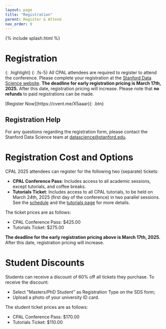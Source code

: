```yaml
---
layout: page
title: "Registration"
parent: Register & Attend
nav_order: 0
---
```


{% include splash.html %}

# Registration

{: .highlight}
{: .fs-5}
All CPAL attendees are required to register to attend the conference.
Please complete your registration at the [Stanford Data Science
website](https://cvent.me/X5aaar).
**The deadline for early registration pricing is March 17th, 2025.** After this
date, registration pricing will increase. Please note that **no refunds** to paid
registrations can be made.

<span class="fs-6">
[Register Now](https://cvent.me/X5aaar){: .btn}
</span>

## Registration Help

For any questions regarding the registration form, please contact the Stanford
Data Science team at
[datascience@stanford.edu](mailto:datascience@stanford.edu).

# Registration Cost and Options

CPAL 2025 attendees can register for the following two (separate) tickets:
- **CPAL Conference Pass**: Includes access to all academic sessions, except
  tutorials, and coffee breaks.
- **Tutorials Ticket**: Includes access to all CPAL tutorials, to be held on March
  24th, 2025 (first day of the conference) in two parallel sessions. See the
  [schedule]({{site.baseurl}}/program_schedule/) and the [tutorials
  page]({{site.baseurl}}/tutorial_info) for more details.

The ticket prices are as follows:
- CPAL Conference Pass: $425.00
- Tutorials Ticket: $275.00

**The deadline for the early registration pricing above is March 17th, 2025.**
After this date, registration pricing will increase.

# Student Discounts

Students can receive a discount of 60% off all tickets they purchase. To receive
the discount:
- Select "Masters/PhD Student" as Registration Type on the SDS form;
- Upload a photo of your university ID card.

The student ticket prices are as follows:
- CPAL Conference Pass: $170.00
- Tutorials Ticket: $110.00
